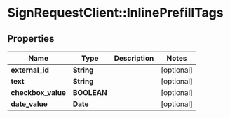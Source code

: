 # SignRequestClient::InlinePrefillTags

## Properties
Name | Type | Description | Notes
------------ | ------------- | ------------- | -------------
**external_id** | **String** |  | [optional] 
**text** | **String** |  | [optional] 
**checkbox_value** | **BOOLEAN** |  | [optional] 
**date_value** | **Date** |  | [optional] 


